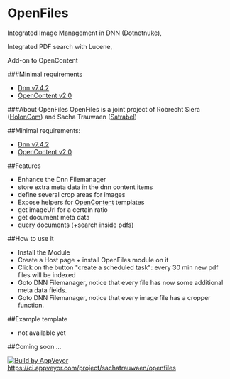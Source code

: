 # OpenFiles
Integrated Image Management in DNN (Dotnetnuke),

Integrated PDF search with Lucene,

Add-on to OpenContent


###Minimal requirements
 * [Dnn v7.4.2](https://github.com/dnnsoftware/Dnn.Platform)
 * [OpenContent v2.0](https://github.com/sachatrauwaen/OpenContent)

###About OpenFiles
OpenFiles is a joint project of Robrecht Siera ([HolonCom](http://www.holoncom.eu)) and Sacha Trauwaen ([Satrabel](http://www.satrabel.be))

##Minimal requirements:
 * [Dnn v7.4.2](https://dotnetnuke.codeplex.com/)
 * [OpenContent v2.0](https://opencontent.codeplex.com)

##Features

* Enhance the Dnn Filemanager
 * store extra meta data in the dnn content items
 * define several crop areas for images
* Expose helpers for [OpenContent](http://opencontent.codeplex.com/) templates
 * get imageUrl for a certain ratio
 * get document meta data
 * query documents (+search inside pdfs)

##How to use it

* Install the Module
* Create a Host page + install OpenFiles module on it
* Click on the button "create a scheduled task": every 30 min new pdf files will be indexed
* Goto DNN Filemanager, notice that every file has now some additional meta data fields.
* Goto DNN Filemanager, notice that every image file has a cropper function.

##Example template

* not available yet

##Coming soon ...

[![Build by AppVeyor](https://ci.appveyor.com/api/projects/status/github/sachatrauwaen/OpenFiles?branch=master&svg=true)](https://ci.appveyor.com/project/sachatrauwaen/openfiles/)
https://ci.appveyor.com/project/sachatrauwaen/openfiles
